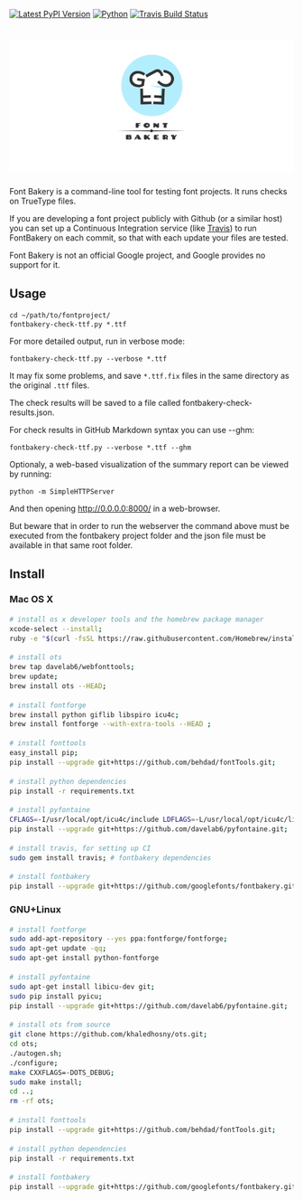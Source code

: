 [![Latest PyPI Version](https://img.shields.io/pypi/v/fontbakery.svg?style=flat)](https://pypi.python.org/pypi/fontbakery/)
[![Python](https://img.shields.io/pypi/pyversions/fontbakery.svg?style=flat)](https://pypi.python.org/pypi/fontbakery/)
[![Travis Build Status](https://travis-ci.org/googlefonts/fontbakery.svg)](https://travis-ci.org/googlefonts/fontbakery)

# ![Font Bakery](data/logo.png)

Font Bakery is a command-line tool for testing font projects.
It runs checks on TrueType files.

If you are developing a font project publicly with Github (or a similar host) you can set up a Continuous Integration service (like [Travis](https://www.travis-ci.org)) to run FontBakery on each commit, so that with each update your files are tested.

Font Bakery is not an official Google project, and Google provides no support for it.

## Usage

    cd ~/path/to/fontproject/
    fontbakery-check-ttf.py *.ttf

For more detailed output, run in verbose mode:

    fontbakery-check-ttf.py --verbose *.ttf

It may fix some problems, and save `*.ttf.fix` files in the same directory as the original `.ttf` files.

The check results will be saved to a file called fontbakery-check-results.json.

For check results in GitHub Markdown syntax you can use --ghm:

    fontbakery-check-ttf.py --verbose *.ttf --ghm

Optionaly, a web-based visualization of the summary report can be viewed by running:

    python -m SimpleHTTPServer

And then opening http://0.0.0.0:8000/ in a web-browser.

But beware that in order to run the webserver the command above must be executed from the fontbakery project folder and the json file must be available in that same root folder.


## Install

### Mac OS X

```sh
# install os x developer tools and the homebrew package manager
xcode-select --install;
ruby -e "$(curl -fsSL https://raw.githubusercontent.com/Homebrew/install/master/install)";

# install ots
brew tap davelab6/webfonttools; 
brew update; 
brew install ots --HEAD; 

# install fontforge
brew install python giflib libspiro icu4c;
brew install fontforge --with-extra-tools --HEAD ; 

# install fonttools
easy_install pip;
pip install --upgrade git+https://github.com/behdad/fontTools.git; 

# install python dependencies
pip install -r requirements.txt

# install pyfontaine
CFLAGS=-I/usr/local/opt/icu4c/include LDFLAGS=-L/usr/local/opt/icu4c/lib pip install pyicu;
pip install --upgrade git+https://github.com/davelab6/pyfontaine.git; 

# install travis, for setting up CI
sudo gem install travis; # fontbakery dependencies

# install fontbakery
pip install --upgrade git+https://github.com/googlefonts/fontbakery.git;
```

### GNU+Linux

```sh
# install fontforge
sudo add-apt-repository --yes ppa:fontforge/fontforge;
sudo apt-get update -qq;
sudo apt-get install python-fontforge

# install pyfontaine
sudo apt-get install libicu-dev git;
sudo pip install pyicu;
pip install --upgrade git+https://github.com/davelab6/pyfontaine.git; 

# install ots from source
git clone https://github.com/khaledhosny/ots.git; 
cd ots; 
./autogen.sh;
./configure;
make CXXFLAGS=-DOTS_DEBUG;
sudo make install;
cd ..;
rm -rf ots;

# install fonttools
pip install --upgrade git+https://github.com/behdad/fontTools.git;

# install python dependencies
pip install -r requirements.txt

# install fontbakery
pip install --upgrade git+https://github.com/googlefonts/fontbakery.git; 
```
